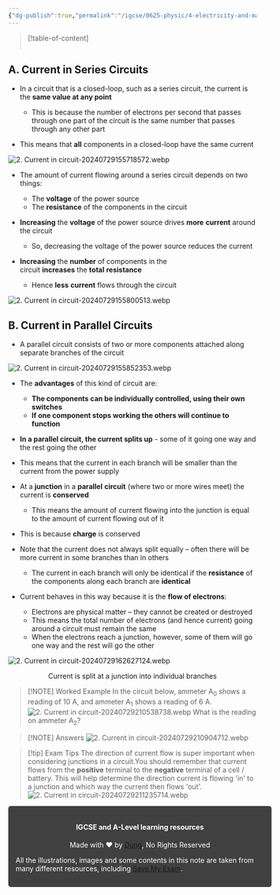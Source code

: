 ```yaml
---
{"dg-publish":true,"permalink":"/igcse/0625-physic/4-electricity-and-magnetism/4-3-electric-circuit-and-electrical-safety/2-current-in-circuit/","tags":["0625-Physics","IGCSE"],"noteIcon":""}
---
```


> [!table-of-content]
> ```table-of-contents
> ```

## A. Current in Series Circuits
- In a circuit that is a closed-loop, such as a series circuit, the current is the **same value at any point**
	- This is because the number of electrons per second that passes through one part of the circuit is the same number that passes through any other part

- This means that **all** components in a closed-loop have the same current

![2. Current in circuit-20240729155718572.webp](/img/user/IGCSE/0625%20-%20Physic/4.%20Electricity%20and%20Magnetism/4.3.%20Electric%20circuit%20and%20electrical%20safety/Resources/2.%20Current%20in%20circuit-20240729155718572.webp)

- The amount of current flowing around a series circuit depends on two things:
    - The **voltage** of the power source
    - The **resistance** of the components in the circuit

- **Increasing** the **voltage** of the power source drives **more** **current** around the circuit
    - So, decreasing the voltage of the power source reduces the current
- **Increasing** the **number** of components in the circuit **increases** the **total** **resistance**
    - Hence **less** **current** flows through the circuit

![2. Current in circuit-20240729155800513.webp](/img/user/IGCSE/0625%20-%20Physic/4.%20Electricity%20and%20Magnetism/4.3.%20Electric%20circuit%20and%20electrical%20safety/Resources/2.%20Current%20in%20circuit-20240729155800513.webp)

## B. Current in Parallel Circuits
- A parallel circuit consists of two or more components attached along separate branches of the circuit

![2. Current in circuit-20240729155852353.webp](/img/user/IGCSE/0625%20-%20Physic/4.%20Electricity%20and%20Magnetism/4.3.%20Electric%20circuit%20and%20electrical%20safety/Resources/2.%20Current%20in%20circuit-20240729155852353.webp)

- The **advantages** of this kind of circuit are:
    - **The components can be individually controlled, using their own switches**
    - **If one component stops working the others will continue to function**

- **In a parallel circuit, the current splits up** - some of it going one way and the rest going the other
- This means that the current in each branch will be smaller than the current from the power supply

- At a **junction** in a **parallel** **circuit** (where two or more wires meet) the current is **conserved**
    - This means the amount of current flowing into the junction is equal to the amount of current flowing out of it

- This is because **charge** is conserved

- Note that the current does not always split equally – often there will be more current in some branches than in others
    - The current in each branch will only be identical if the **resistance** of the components along each branch are **identical**

- Current behaves in this way because it is the **flow of electrons**:
    - Electrons are physical matter – they cannot be created or destroyed
    - This means the total number of electrons (and hence current) going around a circuit must remain the same
    - When the electrons reach a junction, however, some of them will go one way and the rest will go the other

![2. Current in circuit-20240729162627124.webp](/img/user/IGCSE/0625%20-%20Physic/4.%20Electricity%20and%20Magnetism/4.3.%20Electric%20circuit%20and%20electrical%20safety/Resources/2.%20Current%20in%20circuit-20240729162627124.webp)

<center>Current is split at a junction into individual branches</center>

> [!NOTE] Worked Example
> In the circuit below, ammeter A<sub>0</sub> shows a reading of 10 A, and ammeter A<sub>1</sub> shows a reading of 6 A.
> ![2. Current in circuit-20240729210538738.webp](/img/user/IGCSE/0625%20-%20Physic/4.%20Electricity%20and%20Magnetism/4.3.%20Electric%20circuit%20and%20electrical%20safety/Resources/2.%20Current%20in%20circuit-20240729210538738.webp)
> What is the reading on ammeter A<sub>2</sub>?


> [!NOTE] Answers
> ![2. Current in circuit-20240729210904712.webp](/img/user/IGCSE/0625%20-%20Physic/4.%20Electricity%20and%20Magnetism/4.3.%20Electric%20circuit%20and%20electrical%20safety/Resources/2.%20Current%20in%20circuit-20240729210904712.webp)


> [!tip] Exam Tips
> The direction of current flow is super important when considering junctions in a circuit.You should remember that current flows from the **positive** terminal to the **negative** terminal of a cell / battery. This will help determine the direction current is flowing 'in' to a junction and which way the current then flows 'out'.
> ![2. Current in circuit-20240729211235714.webp](/img/user/IGCSE/0625%20-%20Physic/4.%20Electricity%20and%20Magnetism/4.3.%20Electric%20circuit%20and%20electrical%20safety/Resources/2.%20Current%20in%20circuit-20240729211235714.webp)



<div class="transclusion internal-embed is-loaded"><div class="markdown-embed">





<div style="background-color: #404040; padding:15px; border-radius: 5px; color: #fff; width: 100%">
<h4 style="text-align: center">IGCSE and A-Level learning resources</h4>
<p style="text-align: center">Made with ♥ by <a href="https://www.facebook.com/luong.tuandung.3/" target="_blank">Dung</a>, No Rights Reserved</p>
<p>All the illustrations, images and some contents in this note are taken from many different resources, including <a href="https://www.savemyexams.com/" target="_blank">Save My Exam</a>.</p>
</div>


</div></div>
